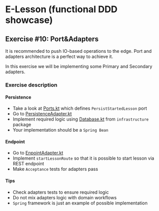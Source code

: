 # E-Lesson (functional DDD showcase)

## Exercise #10: Port&Adapters 

It is recommended to push IO-based operations to the edge. Port and adapters architecture is a perfect way to achieve it.

In this exercise we will be implementing some Primary and Secondary adapters.

### Exercise description

#### Persistence
- Take a look at [Ports.kt](src/main/kotlin/com/krzykrucz/elesson/currentlesson/adapters/Ports.kt) which defines `PersistStartedLesson` port
- Go to [PersistenceAdapter.kt](src/main/kotlin/com/krzykrucz/elesson/currentlesson/adapters/PersistenceAdapter.kt)
- Implement required logic using [Database.kt](src/main/kotlin/com/krzykrucz/elesson/currentlesson/infrastructure/Database.kt) from `infrastructure` package
- Your implementation should be a `Spring Bean`

#### Endpoint

- Go to [EnpointAdapter.kt](src/main/kotlin/com/krzykrucz/elesson/currentlesson/adapters/EnpointAdapter.kt)
- Implement `startLessonRoute` so that it is possible to start lesson via REST endpoint
- Make `Acceptance` tests for adapters pass

#### Tips

- Check adapters tests to ensure required logic
- Do not mix adapters logic with domain workflows
- `Spring` framework is just an example of possible implementation
